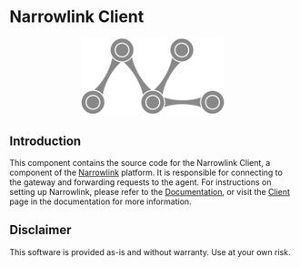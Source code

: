# Narrowlink Client
<p align="center">
<img src="https://github.com/narrowlink/docs/blob/main/docs/assets/NarrowLink-888.svg" width="50%" height="50%" alt="Narrowlink Logo">
</p>

## Introduction

This component contains the source code for the Narrowlink Client, a component of the [Narrowlink](https://narrowlink.com) platform. It is responsible for connecting to the gateway and forwarding requests to the agent. For instructions on setting up Narrowlink, please refer to the [Documentation](https://narrowlink.com/docs/intro), or visit the [Client](https://narrowlink.com/docs/client) page in the documentation for more information.

## Disclaimer

This software is provided as-is and without warranty. Use at your own risk.
